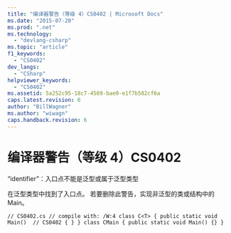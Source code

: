```yaml
---
title: "编译器警告（等级 4）CS0402 | Microsoft Docs"
ms.date: "2015-07-20"
ms.prod: ".net"
ms.technology: 
  - "devlang-csharp"
ms.topic: "article"
f1_keywords: 
  - "CS0402"
dev_langs: 
  - "CSharp"
helpviewer_keywords: 
  - "CS0402"
ms.assetid: 5a252c95-18c7-4569-bae0-e1f7b582cf6a
caps.latest.revision: 6
author: "BillWagner"
ms.author: "wiwagn"
caps.handback.revision: 6
---
```

# 编译器警告（等级 4）CS0402
“identifier”：入口点不能是泛型或属于泛型类型  
  
 在泛型类型中找到了入口点。 若要删除此警告，实现非泛型的类或结构中的 Main。  
  
```  
// CS0402.cs // compile with: /W:4 class C<T> { public static void Main()  // CS0402 { } } class CMain { public static void Main() {} }  
```